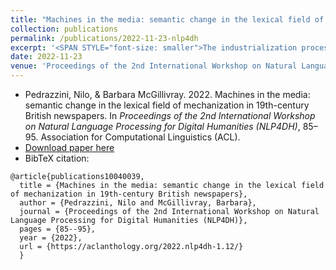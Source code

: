 ```yaml
---
title: "Machines in the media: semantic change in the lexical field of mechanization in 19th-century British newspapers"
collection: publications
permalink: /publications/2022-11-23-nlp4dh
excerpt: '<SPAN STYLE="font-size: smaller">The industrialization process associated with the so-called Industrial Revolution in 19thcentury Great Britain was a time of profound changes, including in the English lexicon. An important yet understudied phenomenon is the semantic shift in the lexicon of mechanisation. In this paper we present the first large-scale analysis of terms related to mechanization over the course of the 19th century in English. We draw on a corpus of historical British newspapers comprising 4.6 billion tokens and train historical word embedding models. We test existing semantic change detection techniques and analyse the results in light of previous historical linguistic scholarship.</SPAN>'
date: 2022-11-23
venue: 'Proceedings of the 2nd International Workshop on Natural Language Processing for Digital Humanities (NLP4DH)'
---
```

<ul class="fa-ul">
 <li><i class="fa-li fa fa-quote-left"></i> Pedrazzini, Nilo, & Barbara McGillivray. 2022. Machines in the media: semantic change in the lexical field of mechanization in 19th-century British newspapers. In <i>Proceedings of the 2nd International Workshop on Natural Language Processing for Digital Humanities (NLP4DH)</i>, 85–95. Association for Computational Linguistics (ACL).</li>
 <li><i class="fa-li fa fa-download"></i><a href="https://aclanthology.org/2022.nlp4dh-1.12/">Download paper here</a></li>
 <li><i class="fa-li fa fa-quote-right"></i>BibTeX citation:</li>
</ul>

```
@article{publications10040039,
  title = {Machines in the media: semantic change in the lexical field of mechanization in 19th-century British newspapers},
  author = {Pedrazzini, Nilo and McGillivray, Barbara},
  journal = {Proceedings of the 2nd International Workshop on Natural Language Processing for Digital Humanities (NLP4DH)},
  pages = {85--95},
  year = {2022},
  url = {https://aclanthology.org/2022.nlp4dh-1.12/}
  }
```